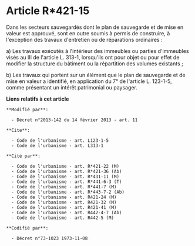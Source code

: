 # Article R*421-15

Dans les secteurs sauvegardés dont le plan de sauvegarde et de mise en valeur est approuvé, sont en outre soumis à permis de
construire, à l'exception des travaux d'entretien ou de réparations ordinaires : 

a) Les travaux exécutés à l'intérieur des immeubles ou parties d'immeubles visés au III de l'article L. 313-1, lorsqu'ils ont
pour objet ou pour effet de modifier la structure du bâtiment ou la répartition des volumes existants ; 

b) Les travaux qui portent sur un élément que le plan de sauvegarde et de mise en valeur a identifié, en application du 7° de
l'article L. 123-1-5, comme présentant un intérêt patrimonial ou paysager.

**Liens relatifs à cet article**

	**Modifié par**:

	  - Décret n°2013-142 du 14 février 2013 - art. 11

	**Cite**:

	  - Code de l'urbanisme - art. L123-1-5
	  - Code de l'urbanisme - art. L313-1

	**Cité par**:

	  - Code de l'urbanisme - art. R*421-22 (M)
	  - Code de l'urbanisme - art. R*421-36 (Ab)
	  - Code de l'urbanisme - art. R*431-11 (M)
	  - Code de l'urbanisme - art. R*441-6-3 (T)
	  - Code de l'urbanisme - art. R*441-7 (M)
	  - Code de l'urbanisme - art. R*443-7-2 (Ab)
	  - Code de l'urbanisme - art. R421-24 (M)
	  - Code de l'urbanisme - art. R421-32 (M)
	  - Code de l'urbanisme - art. R421-41 (M)
	  - Code de l'urbanisme - art. R442-4-7 (Ab)
	  - Code de l'urbanisme - art. R442-5 (M)

	**Codifié par**:

	  - Décret n°73-1023 1973-11-08
